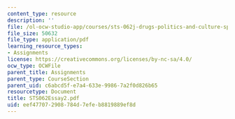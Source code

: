 ```yaml
---
content_type: resource
description: ''
file: /ol-ocw-studio-app/courses/sts-062j-drugs-politics-and-culture-spring-2006/eef477072908784d7efeb8819889ef8d_STS062Essay2.pdf
file_size: 50632
file_type: application/pdf
learning_resource_types:
- Assignments
license: https://creativecommons.org/licenses/by-nc-sa/4.0/
ocw_type: OCWFile
parent_title: Assignments
parent_type: CourseSection
parent_uid: c6abcd5f-e7a4-633e-9986-7a2f0d826b65
resourcetype: Document
title: STS062Essay2.pdf
uid: eef47707-2908-784d-7efe-b8819889ef8d
---
```

